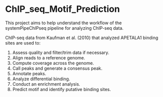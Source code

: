 # ChIP_seq_Motif_Prediction

This project aims to help understand the workflow of the systemPipeChIPseq pipeline for analyzing ChIP-seq data. 

 ChIP-seq data from Kaufman et al. (2010) that analyzed APETALA1 binding sites are used to:
  1. Assess quality and filter/trim data if necessary.
  2. Align reads to a reference genome.
  3. Compute coverage across the genome.
  4. Call peaks and generate a consensus peak.
  5. Annotate peaks.
  6. Analyze differential binding.
  7. Conduct an enrichment analysis.
  8. Predict motif and identify putative binding sites.

